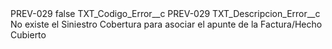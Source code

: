 <?xml version="1.0" encoding="UTF-8"?>
<CustomMetadata xmlns="http://soap.sforce.com/2006/04/metadata" xmlns:xsi="http://www.w3.org/2001/XMLSchema-instance" xmlns:xsd="http://www.w3.org/2001/XMLSchema">
    <label>PREV-029</label>
    <protected>false</protected>
    <values>
        <field>TXT_Codigo_Error__c</field>
        <value xsi:type="xsd:string">PREV-029</value>
    </values>
    <values>
        <field>TXT_Descripcion_Error__c</field>
        <value xsi:type="xsd:string">No existe el Siniestro Cobertura para asociar el apunte de la Factura/Hecho Cubierto</value>
    </values>
</CustomMetadata>
